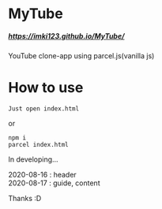 # MyTube 
##### https://imki123.github.io/MyTube/
YouTube clone-app using parcel.js(vanilla js)  

# How to use
```
Just open index.html
```

or  
```
npm i  
parcel index.html
```  

In developing...

2020-08-16 : header  
2020-08-17 : guide, content  

Thanks :D
